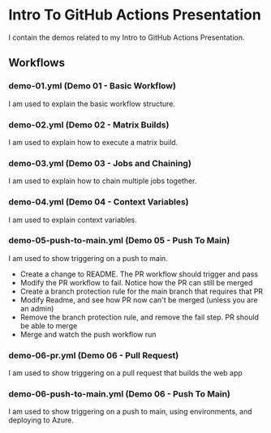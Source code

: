 # Intro To GitHub Actions Presentation

I contain the demos related to my Intro to GitHub Actions Presentation.







## Workflows

### demo-01.yml (Demo 01 - Basic Workflow)

I am used to explain the basic workflow structure.

### demo-02.yml (Demo 02 - Matrix Builds)

I am used to explain how to execute a matrix build.

### demo-03.yml (Demo 03 - Jobs and Chaining)

I am used to explain how to chain multiple jobs together.

### demo-04.yml (Demo 04 - Context Variables)

I am used to explain context variables.

### demo-05-push-to-main.yml (Demo 05 - Push To Main)

I am used to show triggering on a push to main.

- Create a change to README. The PR workflow should trigger and pass
- Modify the PR workflow to fail. Notice how the PR can still be merged
- Create a branch protection rule for the main branch that requires that PR
- Modify Readme, and see how PR now can't be merged (unless you are an admin)
- Remove the branch protection rule, and remove the fail step.  PR should be able to merge
- Merge and watch the push workflow run

### demo-06-pr.yml (Demo 06 - Pull Request)

I am used to show triggering on a pull request that builds the web app

### demo-06-push-to-main.yml (Demo 06 - Push To Main)

I am used to show triggering on a push to main, using environments, and deploying to Azure.
